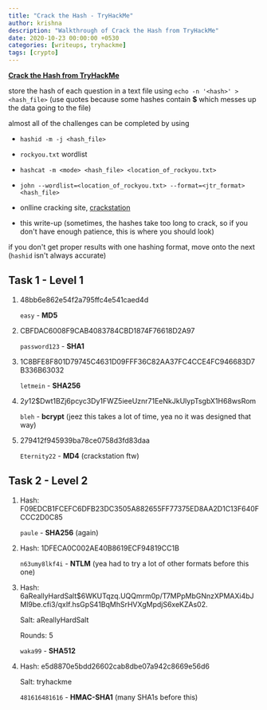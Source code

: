 ```yaml
---
title: "Crack the Hash - TryHackMe"
author: krishna
description: "Walkthrough of Crack the Hash from TryHackMe"
date: 2020-10-23 00:00:00 +0530
categories: [writeups, tryhackme]
tags: [crypto]
---
```


**[Crack the Hash from TryHackMe](https://tryhackme.com/room/crackthehash)**

store the hash of each question in a text file using `echo -n '<hash>' > <hash_file>` (use quotes because some hashes contain **$** which messes up the data going to the file)

almost all of the challenges can be completed by using

* `hashid -m -j <hash_file>`

* `rockyou.txt` wordlist

* `hashcat -m <mode> <hash_file> <location_of_rockyou.txt>`

* `john --wordlist=<location_of_rockyou.txt> --format=<jtr_format> <hash_file>`

* onlline cracking site, [crackstation](https://cracktstation.net)

* this write-up (sometimes, the hashes take too long to crack, so if you don't have enough patience, this is where you should look)

if you don't get proper results with one hashing format, move onto the next (`hashid` isn't always accurate)

## Task 1 - Level 1

1. 48bb6e862e54f2a795ffc4e541caed4d

	`easy` - **MD5**

2. CBFDAC6008F9CAB4083784CBD1874F76618D2A97

	`password123` - **SHA1**

3. 1C8BFE8F801D79745C4631D09FFF36C82AA37FC4CCE4FC946683D7B336B63032

	`letmein` - **SHA256**

4. $2y$12$Dwt1BZj6pcyc3Dy1FWZ5ieeUznr71EeNkJkUlypTsgbX1H68wsRom

	`bleh` - **bcrypt** (jeez this takes a lot of time, yea no it was designed that way)

5. 279412f945939ba78ce0758d3fd83daa

	`Eternity22` - **MD4** (crackstation ftw)

## Task 2 - Level 2

1. Hash: F09EDCB1FCEFC6DFB23DC3505A882655FF77375ED8AA2D1C13F640FCCC2D0C85

	`paule` - **SHA256** (again)

2. Hash: 1DFECA0C002AE40B8619ECF94819CC1B

	`n63umy8lkf4i` - **NTLM** (yea had to try a lot of other formats before this one)

3. Hash: $6$aReallyHardSalt$6WKUTqzq.UQQmrm0p/T7MPpMbGNnzXPMAXi4bJMl9be.cfi3/qxIf.hsGpS41BqMhSrHVXgMpdjS6xeKZAs02.

	Salt: aReallyHardSalt

	Rounds: 5

	`waka99` - **SHA512**

4. Hash: e5d8870e5bdd26602cab8dbe07a942c8669e56d6

	Salt: tryhackme

	`481616481616` - **HMAC-SHA1** (many SHA1s before this)

